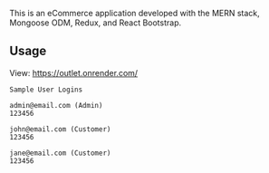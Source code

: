 This is an eCommerce application developed with the MERN stack, Mongoose ODM,
Redux, and React Bootstrap.

## Usage

View: https://outlet.onrender.com/

```
Sample User Logins

admin@email.com (Admin)
123456

john@email.com (Customer)
123456

jane@email.com (Customer)
123456
```
